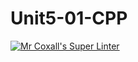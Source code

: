 # Unit5-01-CPP
[![Mr Coxall's Super Linter](https://github.com/ICS3U-Programming-TamerZ/Unit5-01-CPP/workflows/Mr%20Coxall's%20Super%20Linter/badge.svg)](https://github.com/ICS3U-Programming-TamerZ/Unit5-01-CPP/actions/)

